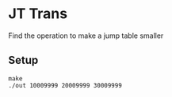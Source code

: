 # JT Trans
Find the operation to make a jump table smaller
## Setup
```shell
make
./out 10009999 20009999 30009999
```